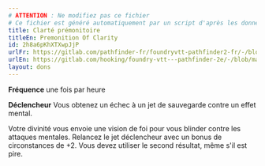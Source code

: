 ```yaml
---
# ATTENTION : Ne modifiez pas ce fichier
# Ce fichier est généré automatiquement par un script d'après les données du module Foundry VTT officiel et de sa traduction
title: Clarté prémonitoire
titleEn: Premonition Of Clarity
id: 2h8a6pKhXTXwpJjP
urlFr: https://gitlab.com/pathfinder-fr/foundryvtt-pathfinder2-fr/-/blob/master/data/feats/2h8a6pKhXTXwpJjP.htm
urlEn: https://gitlab.com/hooking/foundry-vtt---pathfinder-2e/-/blob/master/packs/data/feats.db/premonition-of-clarity.json
layout: dons
---
```

**Fréquence** une fois par heure

**Déclencheur** Vous obtenez un échec à un jet de sauvegarde contre un effet mental.

Votre divinité vous envoie une vision de foi pour vous blinder contre les attaques mentales. Relancez le jet déclencheur avec un bonus de circonstances de +2. Vous devez utiliser le second résultat, même s'il est pire.
